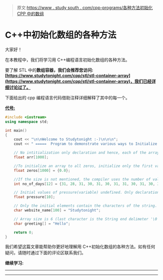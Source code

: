 > 原文:[https://www . study south . com/cpp-programs/各种方法初始化 CPP 中的数组](https://www.studytonight.com/cpp-programs/various-ways-of-initializing-an-array-in-cpp)

# C++中初始化数组的各种方法

大家好！

在本教程中，我们将学习用 C++编程语言初始化数组的各种方法。

要了解 STL 中的**数组容器，我们会推荐您访问:[https://www.studytonight.com/cpp/stl/stl-container-array](https://www.studytonight.com/cpp/stl/stl-container-array)，我们已经详细讨论过了。**

下面给出的 cpp 编程语言代码借助注释详细解释了其中的每一个。

<u>**代号:**</u>

```cpp
#include <iostream>
using namespace std;

int main()
{
    cout << "\n\nWelcome to Studytonight :-)\n\n\n";
    cout << " =====  Program to demonstrate various ways to Initialize an Array ===== \n\n";

    // No intitialization only declaration and hence, each of the array element contains a garbage value
    float arr[1000];

    //To initialize an array to all zeros, initialize only the first value to 0\. All 1000 values automatically gets initialized to zero.
    float zeros[1000] = {0.0};

    //If the size is not mentioned, the compiler uses the number of values to be the size of the array
    int no_of_days[12] = {31, 28, 31, 30, 31, 30, 31, 31, 30, 31, 30, 31};

    // Initial values of pressure(variable) undefined. Only declaration and hence all the elements store a garbage value initially.
    float pressure[10];

    // Only the initial elements contain the characters of the string. Remaining characters gets initialized to zero.
    char website_name[100] = "Studytonight";

    // Array size is 6 (last character is the String end delimeter '\0' ).
    char greeting[] = "Hello";

    return 0;
}
```

我们希望这篇文章能帮助你更好地理解用 C++初始化数组的各种方法。如有任何疑问，请随时通过下面的评论区联系我们。

**继续学习:**

* * *

* * *